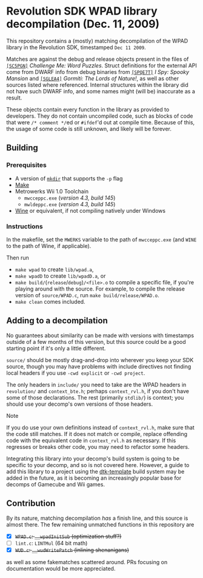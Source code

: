 # Revolution SDK WPAD library decompilation (Dec. 11, 2009)

This repository contains a (mostly) matching decompilation of the WPAD library in the Revolution SDK, timestamped `Dec 11 2009`.

Matches are against the debug and release objects present in the files of  [`[SC5PGN]`](https://wiki.dolphin-emu.org/index.php?title=SC5PGN) *Challenge Me: Word Puzzles*. Struct definitions for the external API come from DWARF info from debug binaries from [`[SPQE7T]`](https://wiki.dolphin-emu.org/index.php?title=SPQE7T) *I Spy: Spooky Mansion* and  [`[SGLEA4]`](https://wiki.dolphin-emu.org/index.php?title=SGLEA4) *Gormiti: The Lords of Nature!*, as well as other sources listed where referenced. Internal structures within the library did not have such DWARF info, and some names might (will be) inaccurate as a result.

These objects contain every function in the library as provided to developers. They do not contain uncompiled code, such as blocks of code that were `/* comment */`ed or `#ifdef`'d out at compile time. Because of this, the usage of some code is still unknown, and likely will be forever.

## Building

### Prerequisites
- A version of [`mkdir`](https://en.wikipedia.org/wiki/mkdir) that supports the `-p` flag
- [Make](https://en.wikipedia.org/wiki/Make_(software))
- Metrowerks Wii 1.0 Toolchain
	- `mwcceppc.exe` (*version 4.3, build 145*)
	- `mwldeppc.exe` (*version 4.3, build 145*)
- [Wine](https://wiki.winehq.org/Download) or equivalent, if not compiling natively under Windows

### Instructions

In the makefile, set the `MWERKS` variable to the path of `mwcceppc.exe` (and `WINE` to the path of Wine, if applicable).

Then run
- `make wpad` to create `lib/wpad.a`,
- `make wpadD` to create `lib/wpadD.a`, or
- `make build/`(`release`/`debug`)`/<file>.o` to compile a specific file, if you're playing around with the source. For example, to compile the release version of `source/WPAD.c`, run `make build/release/WPAD.o`.
- `make clean` comes included.

## Adding to a decompilation

No guarantees about similarity can be made with versions with timestamps outside of a few months of this version, but this source could be a good starting point if it's only a little different.

`source/` should be mostly drag-and-drop into wherever you keep your SDK source, though you may have problems with include directives not finding local headers if you use `-cwd explicit` or `-cwd project`.

The only headers in `include/` you need to take are the WPAD headers in `revolution/` and `context_bte.h`; perhaps `context_rvl.h`, if you don't have some of those declarations. The rest (primarily `stdlib/`) is context; you should use your decomp's own versions of those headers.

> [!NOTE]
> If you do use your own definitions instead of `context_rvl.h`, make sure that the code still matches. If it does not match or compile, replace offending code with the equivalent code in `context_rvl.h` as necessary. If this regresses or breaks other code, you may need to refactor some headers.

Integrating this library into your decomp's build system is going to be specific to your decomp, and so is not covered here.
However, a guide to add this library to a project using the [dtk-template](https://github.com/encounter/dtk-template) build system may be added in the future, as it is becoming an increasingly popular base for decomps of Gamecube and Wii games.

## Contribution

By its nature, matching decompilation *has* a finish line, and this source is almost there. The few remaining unmatched functions in this repository are

- [x] ~~`WPAD.c`: `__wpadInitSub` (optimization stuff?)~~
- [ ] `lint.c`: `LINTMul` (64 bit math)
- [x] ~~`WUD.c`: `__wudWritePatch` (inlining shenanigans)~~

as well as some fakematches scattered around. PRs focusing on documentation would be more appreciated.
